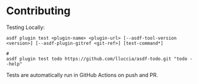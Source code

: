 # Contributing

Testing Locally:

```shell
asdf plugin test <plugin-name> <plugin-url> [--asdf-tool-version <version>] [--asdf-plugin-gitref <git-ref>] [test-command*]

#
asdf plugin test todo https://github.com/lluccia/asdf-todo.git "todo --help"
```

Tests are automatically run in GitHub Actions on push and PR.
